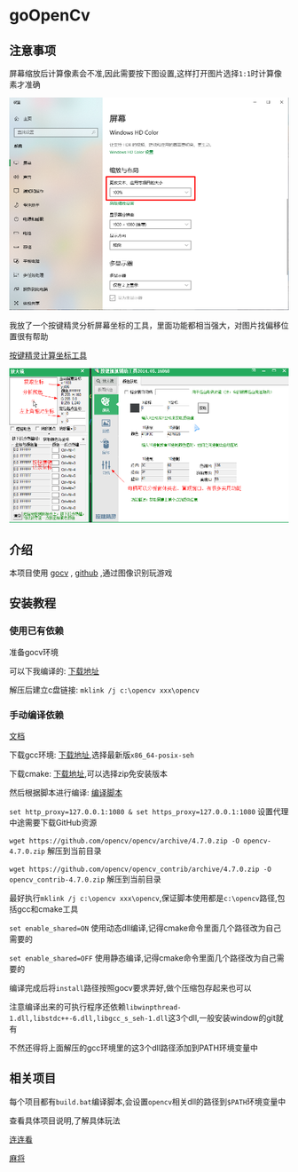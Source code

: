 # goOpenCv

## 注意事项

屏幕缩放后计算像素会不准,因此需要按下图设置,这样打开图片选择`1:1`时计算像素才准确

![screen](screen.png)

我放了一个按键精灵分析屏幕坐标的工具，里面功能都相当强大，对图片找偏移位置很有帮助

[按键精灵计算坐标工具](Picker.7z)

![picker](picker.png)

## 介绍
本项目使用 [gocv](https://gocv.io/) , [github](https://github.com/hybridgroup/gocv) ,通过图像识别玩游戏

## 安装教程

### 使用已有依赖

准备gocv环境

可以下我编译的: [下载地址](https://github.com/jan-bar/go-opencv/releases/download/v0.0.1/opencv.7z)

解压后建立c盘链接: `mklink /j c:\opencv xxx\opencv`

### 手动编译依赖

[文档](https://gocv.io/getting-started/windows/)

下载gcc环境: [下载地址](https://sourceforge.net/projects/mingw-w64/files/),选择最新版`x86_64-posix-seh`

下载cmake: [下载地址](https://cmake.org/download/),可以选择zip免安装版本

然后根据脚本进行编译: [编译脚本](https://github.com/hybridgroup/gocv/blob/release/win_build_opencv.cmd)

`set http_proxy=127.0.0.1:1080 & set https_proxy=127.0.0.1:1080` 设置代理中途需要下载GitHub资源

`wget https://github.com/opencv/opencv/archive/4.7.0.zip -O opencv-4.7.0.zip` 解压到当前目录

`wget https://github.com/opencv/opencv_contrib/archive/4.7.0.zip -O opencv_contrib-4.7.0.zip` 解压到当前目录

最好执行`mklink /j c:\opencv xxx\opencv`,保证脚本使用都是`c:\opencv`路径,包括gcc和cmake工具

`set enable_shared=ON` 使用动态dll编译,记得cmake命令里面几个路径改为自己需要的

`set enable_shared=OFF` 使用静态编译,记得cmake命令里面几个路径改为自己需要的

编译完成后将`install`路径按照gocv要求弄好,做个压缩包存起来也可以

注意编译出来的可执行程序还依赖`libwinpthread-1.dll,libstdc++-6.dll,libgcc_s_seh-1.dll`这3个dll,一般安装window的git就有

不然还得将上面解压的gcc环境里的这3个dll路径添加到PATH环境变量中

## 相关项目
每个项目都有`build.bat`编译脚本,会设置`opencv`相关dll的路径到`$PATH`环境变量中

查看具体项目说明,了解具体玩法

[连连看](LianLianKan/README.md)

[麻将](mahjong/README.md)

